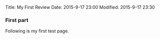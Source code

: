 Title: My First Review
Date: 2015-9-17 23:00
Modified: 2015-9-17 23:30

### First part
Following is my first test page.
